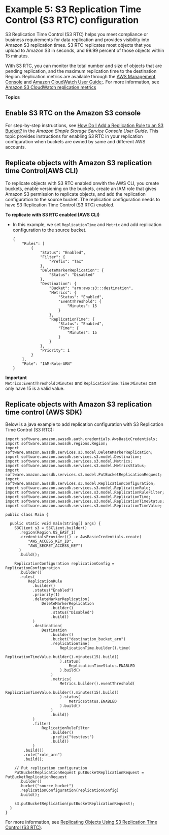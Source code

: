 # Example 5: S3 Replication Time Control \(S3 RTC\) configuration<a name="replication-walkthrough-5"></a>

S3 Replication Time Control \(S3 RTC\) helps you meet compliance or business requirements for data replication and provides visibility into Amazon S3 replication times\. S3 RTC replicates most objects that you upload to Amazon S3 in seconds, and 99\.99 percent of those objects within 15 minutes\. 

With S3 RTC, you can monitor the total number and size of objects that are pending replication, and the maximum replication time to the destination Region\. Replication metrics are available through the [AWS Management Console](https://console.aws.amazon.com/s3/) and [Amazon CloudWatch User Guide](https://docs.aws.amazon.com/AmazonCloudWatch/latest/DeveloperGuide/);\. For more information, see [Amazon S3 CloudWatch replication metrics](cloudwatch-monitoring.md#s3-cloudwatch-replication-metrics) 

**Topics**

## Enable S3 RTC on the Amazon S3 console<a name="replication-ex5-console"></a>

For step\-by\-step instructions, see [How Do I Add a Replication Rule to an S3 Bucket?](https://docs.aws.amazon.com/AmazonS3/latest/user-guide/enable-replication.html) in the *Amazon Simple Storage Service Console User Guide*\. This topic provides instructions for enabling S3 RTC in your replication configuration when buckets are owned by same and different AWS accounts\.

## Replicate objects with Amazon S3 replication time Control\(AWS CLI\)<a name="replication-ex5-cli"></a>

To replicate objects with S3 RTC enabled onwith the AWS CLI, you create buckets, enable versioning on the buckets, create an IAM role that gives Amazon S3 permission to replicate objects, and add the replication configuration to the source bucket\. The replication configuration needs to have S3 Replication Time Control \(S3 RTC\) enabled\. 

**To replicate with S3 RTC enabled \(AWS CLI\)**
+ In this example, we set `ReplicationTime` and `Metric` and add replication configuration to the source bucket\.

  ```
  {
      "Rules": [
          {
              "Status": "Enabled",
              "Filter": {
                  "Prefix": "Tax"
              },
              "DeleteMarkerReplication": {
                  "Status": "Disabled"
              },
              "Destination": {
                  "Bucket": "arn:aws:s3:::destination",
                  "Metrics": {
                      "Status": "Enabled",
                      "EventThreshold": {
                          "Minutes": 15
                      }
                  },
                  "ReplicationTime": {
                      "Status": "Enabled",
                      "Time": {
                          "Minutes": 15
                      }
                  }
              },
              "Priority": 1
          }
      ],
      "Role": "IAM-Role-ARN"
  }
  ```
**Important**  
 `Metrics:EventThreshold:Minutes` and `ReplicationTime:Time:Minutes` can only have 15 is a valid value\. 

## Replicate objects with Amazon S3 replication time control \(AWS SDK\)<a name="replication-ex5-sdk"></a>

 Below is a java example to add replication configuration with S3 Replication Time Control \(S3 RTC\):

```
import software.amazon.awssdk.auth.credentials.AwsBasicCredentials;
import software.amazon.awssdk.regions.Region;
import software.amazon.awssdk.services.s3.model.DeleteMarkerReplication;
import software.amazon.awssdk.services.s3.model.Destination;
import software.amazon.awssdk.services.s3.model.Metrics;
import software.amazon.awssdk.services.s3.model.MetricsStatus;
import software.amazon.awssdk.services.s3.model.PutBucketReplicationRequest;
import software.amazon.awssdk.services.s3.model.ReplicationConfiguration;
import software.amazon.awssdk.services.s3.model.ReplicationRule;
import software.amazon.awssdk.services.s3.model.ReplicationRuleFilter;
import software.amazon.awssdk.services.s3.model.ReplicationTime;
import software.amazon.awssdk.services.s3.model.ReplicationTimeStatus;
import software.amazon.awssdk.services.s3.model.ReplicationTimeValue;

public class Main {

  public static void main(String[] args) {
    S3Client s3 = S3Client.builder()
      .region(Region.US_EAST_1)
      .credentialsProvider(() -> AwsBasicCredentials.create(
          "AWS_ACCESS_KEY_ID",
          "AWS_SECRET_ACCESS_KEY")
      )
      .build();

    ReplicationConfiguration replicationConfig = ReplicationConfiguration
      .builder()
      .rules(
          ReplicationRule
            .builder()
            .status("Enabled")
            .priority(1)
            .deleteMarkerReplication(
                DeleteMarkerReplication
                    .builder()
                    .status("Disabled")
                    .build()
            )
            .destination(
                Destination
                    .builder()
                    .bucket("destination_bucket_arn")
                    .replicationTime(
                        ReplicationTime.builder().time(
                            ReplicationTimeValue.builder().minutes(15).build()
                        ).status(
                            ReplicationTimeStatus.ENABLED
                        ).build()
                    )
                    .metrics(
                        Metrics.builder().eventThreshold(
                            ReplicationTimeValue.builder().minutes(15).build()
                        ).status(
                            MetricsStatus.ENABLED
                        ).build()
                    )
                    .build()
            )
            .filter(
                ReplicationRuleFilter
                    .builder()
                    .prefix("testtest")
                    .build()
            )
        .build())
        .role("role_arn")
        .build();

    // Put replication configuration
    PutBucketReplicationRequest putBucketReplicationRequest = PutBucketReplicationRequest
      .builder()
      .bucket("source_bucket")
      .replicationConfiguration(replicationConfig)
      .build();

    s3.putBucketReplication(putBucketReplicationRequest);
  }
}
```

For more information, see [Replicating Objects Using S3 Replication Time Control \(S3 RTC\)](replication-time-control.md)\. 